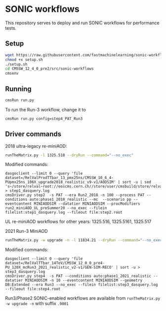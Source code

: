 # SONIC workflows

This repository serves to deploy and run SONIC workflows for performance tests.

## Setup
```bash
wget https://raw.githubusercontent.com/fastmachinelearning/sonic-workflows/ragged/setup.sh
chmod +x setup.sh
./setup.sh
cd CMSSW_12_4_0_pre2/src/sonic-workflows
cmsenv
```

## Running
```bash
cmsRun run.py
```

To run the Run-3 workflow, change it to 
```bash
cmsRun run.py config=step4_PAT_Run3
```

## Driver commands

2018 ultra-legacy re-miniAOD:
```bash
runTheMatrix.py -l 1325.518 --dryRun --command="--no_exec"
```

Modified commands:
```
dasgoclient --limit 0 --query 'file dataset=/RelValProdTTbar_13_pmx25ns/CMSSW_10_6_4-PUpmx25ns_106X_upgrade2018_realistic_v9-v1/AODSIM' | sort -u | sed 's~/store/relval~root://eoscms.cern.ch//store/user/cmsbuild/store/relval~g' > step1_dasquery.log
cmsDriver.py step2  -s PAT --era Run2_2018 -n 100 --process PAT --conditions auto:phase1_2018_realistic --mc  --scenario pp --eventcontent MINIAODSIM --datatier MINIAODSIM --procModifiers run2_miniAOD_UL_preSummer20 --no_exec --filein filelist:step1_dasquery.log --fileout file:step2.root
```

UL re-miniAOD workflows for other years: 1325.516, 1325.5161, 1325.517

2021 Run-3 MiniAOD
```bash
runTheMatrix.py -w upgrade -n -l 11834.21 --dryRun --command="--no_exec"
```

Modified commands:
```
dasgoclient --limit 0 --query 'file dataset=/RelValTTbar_14TeV/CMSSW_12_0_0_pre4-PU_120X_mcRun3_2021_realistic_v2-v1/GEN-SIM-RECO' | sort -u > step3_dasquery.log
cmsDriver.py step4  -s PAT --conditions auto:phase1_2021_realistic --datatier MINIAODSIM -n 10 --eventcontent MINIAODSIM --geometry DB:Extended --era Run3 --no_exec --filein filelist:step3_dasquery.log  --fileout file:step4.root
```

Run3/Phase2 SONIC-enabled workflows are available from `runTheMatrix.py -w upgrade -n` with suffix `.9001`
